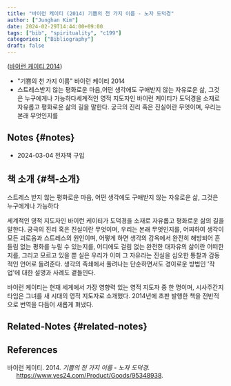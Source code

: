 ```yaml
---
title: "바이런 케이티 (2014) 기쁨의 천 가지 이름 - 노자 도덕경"
author: ["Junghan Kim"]
date: 2024-02-29T14:44:00+09:00
tags: ["bib", "spirituality", "c199"]
categories: ["Bibliography"]
draft: false
---
```


(<a href="#citeproc_bib_item_1">바이런 케이티 2014</a>)

-   "기쁨의 천 가지 이름" 바이런 케이티 2014
-   스트레스받지 않는 평화로운 마음,어떤 생각에도 구애받지 않는 자유로운 삶, 그것은 누구에게나 가능하다세계적인 영적 지도자인 바이런 케이티가 도덕경을 소재로 자유롭고 평화로운 삶의 길을 말한다. 궁극의 진리 혹은 진실이란 무엇이며, 우리는 본래 무엇인지를


## Notes {#notes}

-   2024-03-04 전자책 구입


## 책 소개 {#책-소개}

스트레스 받지 않는 평화로운 마음, 어떤 생각에도 구애받지 않는 자유로운 삶, 그것은 누구에게나 가능하다

세계적인 영적 지도자인 바이런 케이티가 도덕경을 소재로 자유롭고 평화로운 삶의 길을 말한다. 궁극의 진리 혹은 진실이란 무엇이며, 우리는 본래 무엇인지를, 어찌하여 생각이 모든 괴로움과 스트레스의 원인이며, 어떻게 하면 생각의 감옥에서 완전히 해방되어 흔들림 없는 평화를 누릴 수 있는지를, 어디에도 걸림 없는 완전한 대자유의 삶이란 어떠한지를, 그리고 모르고 있을 뿐 실은 우리가 이미 그 자유라는 진실을 심오한 통찰과 감동적인 언어로 들려준다. 생각의 족쇄에서 풀려나는 단순하면서도 경이로운 방법인 '작업'에 대한 설명과 사례도 곁들인다.

바이런 케이티는 현재 세계에서 가장 영향력 있는 영적 지도자 중 한 명이며, 시사주간지 타임은 그녀를 새 시대의 영적 지도자로 소개했다. 2014년에 초판 발행한 책을 전반적으로 번역을 다듬어 새롭게 펴냈다.


## Related-Notes {#related-notes}

## References

<style>.csl-entry{text-indent: -1.5em; margin-left: 1.5em;}</style><div class="csl-bib-body">
  <div class="csl-entry"><a id="citeproc_bib_item_1"></a>바이런 케이티. 2014. <i>기쁨의 천 가지 이름 - 노자 도덕경</i>. <a href="https://www.yes24.com/Product/Goods/95348938">https://www.yes24.com/Product/Goods/95348938</a>.</div>
</div>
